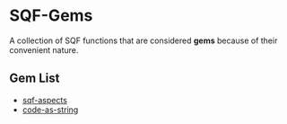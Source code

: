 # SQF-Gems
A collection of SQF functions that are considered **gems** because of their convenient nature.
## Gem List
* [sqf-aspects](https://github.com/arma3/SQF-Gems/tree/master/gems/sqf-aspects)
* [code-as-string](https://github.com/arma3/SQF-Gems/tree/master/gems/code-as-string)
